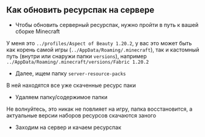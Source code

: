 Как обновить ресурспак на сервере
-

- Чтобы обновить серверный ресурспак, нужно пройти в путь к вашей сборке Minecraft

У меня это `../profiles/Aspect of Beauty 1.20.2`, у вас это может быть как корень самой игры (`../AppData/Roaming/.minecraft`), так и кастомный путь (внутри или снаружи папки `versions`), например `../AppData/Roaming/.minecraft/versions/Fabric 1.20.2`

- Далее, ищем папку `server-resource-packs`

В ней находятся все уже скаченные ресурс паки

- Удаляем папку/содержимое папки

Не волнуйтесь, это никак не повлияет на игру, папка восстановится, а актуальные версии наборов ресурсов скачаются заного

- Заходим на сервер и качаем ресурспак
